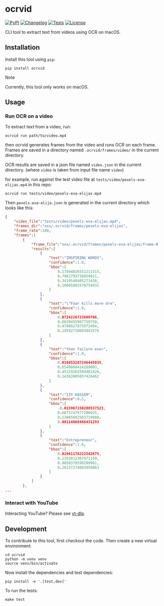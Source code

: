 # ocrvid

[![PyPI](https://img.shields.io/pypi/v/ocrvid.svg)](https://pypi.org/project/ocrvid/)
[![Changelog](https://img.shields.io/github/v/release/kj-9/ocrvid?include_prereleases&label=changelog)](https://github.com/kj-9/ocrvid/releases)
[![Tests](https://github.com/kj-9/ocrvid/workflows/Test/badge.svg)](https://github.com/kj-9/ocrvid/actions?query=workflow%3ATest)
[![License](https://img.shields.io/badge/license-Apache%202.0-blue.svg)](https://github.com/kj-9/ocrvid/blob/master/LICENSE)


CLI tool to extract text from videos using OCR on macOS.


## Installation

Install this tool using `pip`:

    pip install ocrvid

> [!NOTE]
> Currently, this tool only works on macOS.

## Usage

### Run OCR on a video

To extract text from a video, run:

    ocrvid run path/to/video.mp4

then ocrvid generates frames from the video and runs OCR on each frame. Frames are saved in a directory named `.ocrvid/frames/video/` in the current directory.

OCR results are saved in a json file named `video.json` in the current directory. (where `video` is taken from input file name `video`)

for example, run against the test video file at `tests/video/pexels-eva-elijas.mp4` in this repo:

```
ocrvid run tests/video/pexels-eva-elijas.mp4
```

Then `pexels-eva-elija.json` is generated in the current directory which looks like this:

```json
{
    "video_file":"tests/video/pexels-eva-elijas.mp4",
    "frames_dir":"xxx/.ocrvid/frames/pexels-eva-elijas",
    "frame_rate":100,
    "frames":[
        {
            "frame_file":"xxx/.ocrvid/frames/pexels-eva-elijas/frame-0.png",
            "results":[
                {
                    "text":"INSPIRING WORDS",
                    "confidence":1.0,
                    "bbox":[
                        0.17844826551211515,
                        0.7961793736859821,
                        0.3419540405273438,
                        0.10085802570754931
                    ]
                },
                {
                    "text":"\"Foar kills more dre",
                    "confidence":1.0,
                    "bbox":[
                        0.0724226723609706,
                        0.6839455987759758,
                        0.4780927975972494,
                        0.14592710683043575
                    ]
                },
                {
                    "text":"than failure ever",
                    "confidence":1.0,
                    "bbox":[
                        0.018455287246445035,
                        0.6549868414269003,
                        0.45329265594482426,
                        0.14363905857426462
                    ]
                },
                {
                    "text":"IZY KASSEM",
                    "confidence":0.5,
                    "bbox":[
                        -0.015967150208537523,
                        0.6675747977206025,
                        0.23065692583719888,
                        0.08114868486431293
                    ]
                },
                {
                    "text":"Entrepreneur",
                    "confidence":1.0,
                    "bbox":[
                        0.01941176222542875,
                        0.1353812367971159,
                        0.9058370590209961,
                        0.26137274083956863
                    ]
                }
            ]
        },
...
```


### Interact with YouTube

Interacting YouTube? Please see [yt-dlp](https://github.com/yt-dlp/yt-dlp).


## Development

To contribute to this tool, first checkout the code. Then create a new virtual environment:

    cd ocrvid
    python -m venv venv
    source venv/bin/activate

Now install the dependencies and test dependencies:

    pip install -e '.[test,dev]'

To run the tests:

    make test

